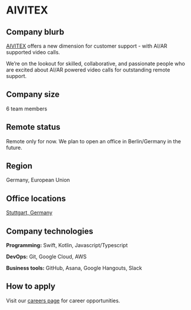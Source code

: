 # AIVITEX

## Company blurb

[AIVITEX](https://aivitex.com/en) offers a new dimension for customer support - with AI/AR supported video calls.

We’re on the lookout for skilled, collaborative, and passionate people who are excited about AI/AR powered video calls for outstanding remote support.

## Company size

6 team members

## Remote status

Remote only for now. We plan to open an office in Berlin/Germany in the future.

## Region

Germany, European Union

## Office locations

[Stuttgart, Germany](https://www.google.com/maps/place/Br%C3%BChlstra%C3%9Fe+7,+70563+Stuttgart,+Deutschland/@48.731389,9.101587,15z/data=!4m5!3m4!1s0x4799dc4f9171f5b7:0x7f3d3b3c42881cd0!8m2!3d48.7313888!4d9.1015873?hl=de)

## Company technologies

**Programming:** Swift, Kotlin, Javascript/Typescript

**DevOps:** Git, Google Cloud, AWS

**Business tools:** GitHub, Asana, Google Hangouts, Slack

## How to apply

Visit our [careers page](https://en.aivitex.de/hiring) for career opportunities.
